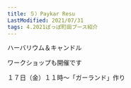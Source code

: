 ```yaml
---
title: ５）Paykar Resu
LastModified: 2021/07/31
tags: 4.2021ぽっぽ町田ブース紹介
---
```

ハーバリウム＆キャンドル

ワークショップも開催です

１７日（金）１１時～「ガーランド」作り